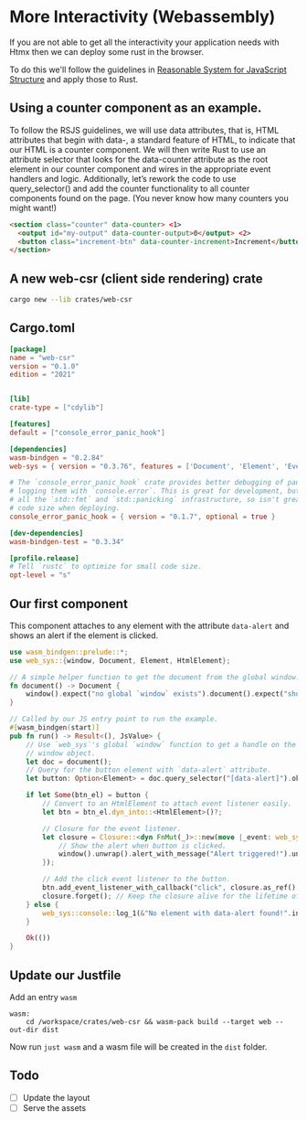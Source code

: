 # More Interactivity (Webassembly)

If you are not able to get all the interactivity your application needs with Htmx then we can deploy some rust in the browser.

To do this we'll follow the guidelines in [Reasonable System for JavaScript Structure](https://ricostacruz.com/rsjs/) and apply those to Rust.

## Using a counter component as an example.

To follow the RSJS guidelines, we will use data attributes, that is, HTML attributes that begin with data-, a standard feature of HTML, to indicate that our HTML is a counter component. We will then write Rust to use an attribute selector that looks for the data-counter attribute as the root element in our counter component and wires in the appropriate event handlers and logic. Additionally, let’s rework the code to use query_selector() and add the counter functionality to all counter components found on the page. (You never know how many counters you might want!)

```html
<section class="counter" data-counter> <1>
  <output id="my-output" data-counter-output>0</output> <2>
  <button class="increment-btn" data-counter-increment>Increment</button>
</section>
```

## A new web-csr (client side rendering) crate

```sh
cargo new --lib crates/web-csr
```

## Cargo.toml

```toml
[package]
name = "web-csr"
version = "0.1.0"
edition = "2021"


[lib]
crate-type = ["cdylib"]

[features]
default = ["console_error_panic_hook"]

[dependencies]
wasm-bindgen = "0.2.84"
web-sys = { version = "0.3.76", features = ['Document', 'Element', 'Event', 'HtmlElement', 'Node', 'Window', 'console'] }

# The `console_error_panic_hook` crate provides better debugging of panics by
# logging them with `console.error`. This is great for development, but requires
# all the `std::fmt` and `std::panicking` infrastructure, so isn't great for
# code size when deploying.
console_error_panic_hook = { version = "0.1.7", optional = true }

[dev-dependencies]
wasm-bindgen-test = "0.3.34"

[profile.release]
# Tell `rustc` to optimize for small code size.
opt-level = "s"
```

## Our first component

This component attaches to any element with the attribute `data-alert` and shows an alert if the element is clicked.

```rust
use wasm_bindgen::prelude::*;
use web_sys::{window, Document, Element, HtmlElement};

// A simple helper function to get the document from the global window.
fn document() -> Document {
    window().expect("no global `window` exists").document().expect("should have a document")
}

// Called by our JS entry point to run the example.
#[wasm_bindgen(start)]
pub fn run() -> Result<(), JsValue> {
    // Use `web_sys`'s global `window` function to get a handle on the global
    // window object.
    let doc = document();
    // Query for the button element with `data-alert` attribute.
    let button: Option<Element> = doc.query_selector("[data-alert]").ok().flatten();

    if let Some(btn_el) = button {
        // Convert to an HtmlElement to attach event listener easily.
        let btn = btn_el.dyn_into::<HtmlElement>()?;

        // Closure for the event listener.
        let closure = Closure::<dyn FnMut(_)>::new(move |_event: web_sys::Event| {
            // Show the alert when button is clicked.
            window().unwrap().alert_with_message("Alert triggered!").unwrap();
        });

        // Add the click event listener to the button.
        btn.add_event_listener_with_callback("click", closure.as_ref().unchecked_ref())?;
        closure.forget(); // Keep the closure alive for the lifetime of the program.
    } else {
        web_sys::console::log_1(&"No element with data-alert found!".into());
    }

    Ok(())
}
```

## Update our Justfile

Add an entry `wasm`

```justfile
wasm:
    cd /workspace/crates/web-csr && wasm-pack build --target web --out-dir dist
```

Now run `just wasm` and a wasm file will be created in the `dist` folder.

## Todo

- [ ] Update the layout
- [ ] Serve the assets